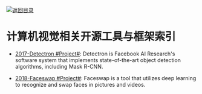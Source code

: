 [![返回目录](https://parg.co/UGo)](https://github.com/wxyyxc1992/Awesome-Reference)

# 计算机视觉相关开源工具与框架索引

* [2017-Detectron #Project#](https://github.com/facebookresearch/Detectron): Detectron is Facebook AI Research's software system that implements state-of-the-art object detection algorithms, including Mask R-CNN.

* [2018-Faceswap #Project#](https://github.com/deepfakes/faceswap): Faceswap is a tool that utilizes deep learning to recognize and swap faces in pictures and videos.
